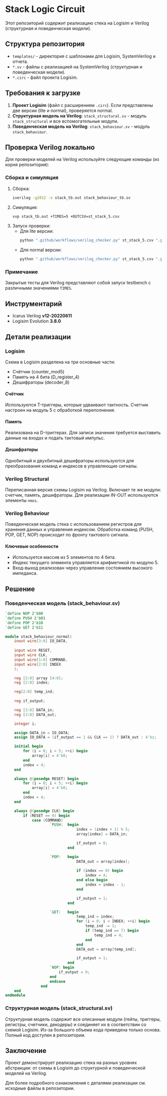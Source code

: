 # Stack Logic Circuit

Этот репозиторий содержит реализацию стека на Logisim и Verilog (структурная и поведенческая модели).

## Структура репозитория

- `templates/` - директория с шаблонами для Logisim, SystemVerilog и отчета.
- `*.sv` - файлы с реализацией на SystemVerilog (структурная и поведенческая модели).
- `*.circ` - файл проекта Logisim.

## Требования к загрузке

1. **Проект Logisim** (файл с расширением `.circ`). Если представлены две версии (lite и normal), проверяется normal.
2. **Структурная модель на Verilog**: `stack_structural.sv` - модуль `stack_structural` и все вспомогательные модули.
3. **Поведенческая модель на Verilog**: `stack_behaviour.sv` - модуль `stack_behaviour`.

## Проверка Verilog локально

Для проверки моделей на Verilog используйте следующие команды (из корня репозитория):

### Сборка и симуляция
1. Сборка: 
   ```bash
   iverilog -g2012 -o stack_tb.out stack_behaviour_tb.sv
   ```
2. Симуляция:
   ```bash
   vvp stack_tb.out +TIMES=5 +OUTCSV=st_stack_5.csv
   ```
3. Запуск проверки:
   - Для lite версии:
     ```bash
     python ".github/workflows/verilog_checker.py" st_stack_5.csv ".github/workflows/ref_stack_lite_5.csv"
     ```
   - Для normal версии:
     ```bash
     python ".github/workflows/verilog_checker.py" st_stack_5.csv ".github/workflows/ref_stack_normal_5.csv"
     ```

### Примечание
Закрытые тесты для Verilog представляют собой запуск testbench с различными значениями `TIMES`.

## Инструментарий

- Icarus Verilog **v12-20220611**
- Logisim Evolution **3.8.0**

## Детали реализации

### Logisim

Схема в Logisim разделена на три основные части:
- Счётчик (counter_mod5)
- Память на 4 бита (D_register_4)
- Дешифраторы (decoder_8)

#### Счётчик
Используются T-триггеры, которые удваивают тактность. Счетчик настроен на модуль 5 с обработкой переполнения.

#### Память
Реализована на D-триггерах. Для записи значения требуется выставить данные на входах и подать тактовый импульс.

#### Дешифраторы
Однобитный и двухбитный дешифраторы используются для преобразования команд и индексов в управляющие сигналы.

### Verilog Structural

Переписанная версия схемы Logisim на Verilog. Включает те же модули: счетчик, память, дешифраторы. Для реализации IN-OUT используются элементы `nmos`.

### Verilog Behaviour

Поведенческая модель стека с использованием регистров для хранения данных и управления индексом. Обработка команд (PUSH, POP, GET, NOP) происходит по фронту тактового сигнала.

#### Ключевые особенности
- Используется массив из 5 элементов по 4 бита.
- Индекс текущего элемента управляется арифметикой по модулю 5.
- Вход-выход реализован через управление состоянием высокого импеданса.

## Решение

### Поведенческая модель (stack_behaviour.sv)

```verilog
`define NOP 2'b00
`define PUSH 2'b01 
`define POP 2'b10
`define GET 2'b11

module stack_behaviour_normal(
    inout wire[3:0] IO_DATA,
     
    input wire RESET, 
    input wire CLK, 
    input wire[1:0] COMMAND,
    input wire[2:0] INDEX
    ); 

    reg [3:0] array [4:0];
    reg [2:0] index;

    reg[2:0] temp_ind;
        
    reg if_output;

    reg [3:0] DATA_in;
    reg [3:0] DATA_out;

    integer i;

    assign DATA_in = IO_DATA;
    assign IO_DATA = (if_output == 1 && CLK == 1) ? DATA_out : 4'bz;

    initial begin
        for (i = 0; i < 5; ++i) begin
            array[i] = 4'b0;
        end
        index = 4;
    end

    always @(posedge RESET) begin
        for (i = 0; i < 5; ++i) begin
            array[i] = 4'b0;
        end
        index = 4;
    end   

    always @(posedge CLK) begin
        if (RESET == 0) begin
            case (COMMAND)
                    `PUSH:  begin
                                index = (index + 1) % 5;
                                array[index] = DATA_in;

                                if_output = 0;
                            end

                    `POP:   begin
                                DATA_out = array[index];
                            
                                if (index == 0) begin
                                    index = 4;
                                end else begin
                                    index = index - 1;
                                end

                                if_output = 1;
                            end

                    `GET:   begin
                                temp_ind = index;
                                for (i = 0; i < INDEX; ++i) begin
                                    temp_ind -= 1;
                                    if (temp_ind == 7) begin
                                        temp_ind = 4;
                                    end
                                end
                                DATA_out = array[temp_ind];

                                if_output = 1;
                            end
                    `NOP: begin
                        if_output = 0;
                    end
                    endcase
                end 
    end
endmodule
```

### Структурная модель (stack_structural.sv)

Структурная модель содержит все описанные модули (гейты, триггеры, регистры, счетчики, декодеры) и соединяет их в соответствии со схемой Logisim. Из-за большого объема кода приведена только основа. Полный код доступен в репозитории.

## Заключение

Проект демонстрирует реализацию стека на разных уровнях абстракции: от схемы в Logisim до структурной и поведенческой моделей на Verilog.

Для более подробного ознакомления с деталями реализации см. исходные файлы в репозитории.